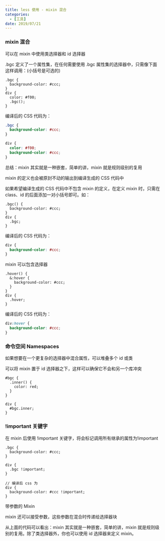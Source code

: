 ```yaml
---
title: less 使用 - mixin 混合
categories:
  - [工具]
date: 2019/07/21
---
```


### mixin 混合

可以在 mixin 中使用类选择器和 id 选择器

.bgc 定义了一个属性集，在任何需要使用 .bgc 属性集的选择器中，只需像下面这样调用：(小括号是可选的)

```less
.bgc {
  background-color: #ccc;
}
div {
  color: #f00;
  .bgc();
}
```

编译后的 CSS 代码为：

```css
.bgc {
  background-color: #ccc;
}

div {
  color: #f00;
  background-color: #ccc;
}
```

总结：mixin 其实就是一种嵌套，简单的讲，mixin 就是规则级别的复用

mixin 的定义也会被原封不动的输出到编译生成的 CSS 代码中

如果希望编译生成的 CSS 代码中不包含 mixin 的定义，在定义 mixin 时，只需在 class、id 的后面添加一对小括号即可。如：

```less
.bgc() {
  background-color: #ccc;
}
div {
  .bgc;
}
```

编译后的 CSS 代码为：

```css
div {
  background-color: #ccc;
}
```

mixin 可以包含选择器

```less
.hover() {
  &:hover {
    background-color: #ccc;
  }
}
div {
  .hover;
}
```

编译后的 CSS 代码为：

```css
div:hover {
  background-color: #ccc;
}
```

### 命令空间 Namespaces

如果想要在一个更复杂的选择器中混合属性，可以堆叠多个 id 或类

可以将 mixin 置于 id 选择器之下，这样可以确保它不会和另一个库冲突

```less
#bgc {
  .inner() {
    color: red;
  }
}

div {
  #bgc.inner;
}
```

### !important 关键字

在 mixin 后使用 !important 关键字，将会标记调用所有继承的属性为!important

```less
.bgc {
  background-color: #ccc;
}

div {
  .bgc !important;
}

// 编译后 css 为
div {
  background-color: #ccc !important;
}
```

带参数的 Mixin

mixin 还可以接受参数，这些参数在混合时传递给选择器块

从上面的代码可以看出：mixin 其实就是一种嵌套，简单的讲，mixin 就是规则级别的复用。除了类选择器外，你也可以使用 id 选择器来定义 mixin。
